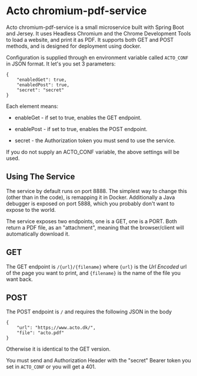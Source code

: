 Acto chromium-pdf-service
===
Acto chromium-pdf-service is a small microservice built with Spring Boot and Jersey. It uses Headless Chromium and the
Chrome Development Tools to load a website, and print it as PDF. It supports both GET and POST methods, and is designed
for deployment using docker.

Configuration is supplied through en environment variable called
```ACTO_CONF``` in JSON format. It let's you set 3 parameters:

    {
        "enabledGet": true,
        "enabledPost": true,
        "secret": "secret"
    }

Each element means:

* enableGet - if set to true, enables the GET endpoint.

* enablePost - if set to true, enables the POST endpoint.

* secret - the Authorization token you must send to use the service.

If you do not supply an ACTO_CONF variable, the above settings will be used.

Using The Service
---
The service by default runs on port 8888. The simplest way to change this (other than in the code), is remapping it in
Docker.  Additionally a Java debugger is exposed on port 5888, which you probably don't want to expose to the world.

The service exposes two endpoints, one is a GET, one is a PORT. Both return a PDF file, as an "attachment", meaning
that the browser/client will automatically download it. 

GET
---
The GET endpoint is ```/{url}/{filename}``` where ```{url}``` is the *Url Encoded* url of the page you want to print,
and ```{filename}``` is the name of the file you want back.

POST
---
The POST endpoint is ```/``` and requires the following JSON in the body

    {
        "url": "https;//www.acto.dk/",
        "file": "acto.pdf"
    }

Otherwise it is identical to the GET version.

You must send and Authorization Header with the "secret" Bearer token you set in ```ACTO_CONF``` or you will get a 401.